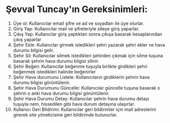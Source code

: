 # Şevval Tuncay'ın Gereksinimleri:
1. Üye ol: Kullanıcılar email şifre ve ad ve soyadları ile üye olurlar.
2. Giriş Yap: Kullanıcılar mail ve şifreleriyle siteye giriş yaparlar.
3. Çıkış Yap: Kullanıclar giriş yaptıktan sonra çıkışa basarak hesaplarından çıkış yaparlar
4. Şehir Ekle: Kullanıclar girmek istedikleri şehri yazarak şehri ekler ve hava durumu bilgisi gelir.
5. Şehir Sil: Kullanıcılar silmek istedikleri şehirden çıkmak için silme tuşuna basarak şehrin hava durumu bilgisi silinir.
6. Şehir Beğen: Kullanıcılar beğenme tuşuyla birlikte girdikleri şehri beğenmek istedikleri halinde beğenirler
7. Şehir Hava durumunu Listele: Kullanıcıların girdiklerin şehrin hava durumu bilgisi görüntülenir.
8. Şehir Hava Durumunu Güncelle: Kullanıcılar güncelle tuşuna basarak o şehrin o anki hava durumu bilgisi görüntülenir.
9. Şehir Hava Durumu Detay: Kullanıcılar şehrin hava durumu detayı tuşuyla nem, hissedilen gibi hava durum detayına ulaşırlar.
10. Kullanıcı Geri Bildirimi: Kullanıcılar geri bildirimler için mail adreslerini girerek site yöneticisine geri bildirimde bulunurlar.
